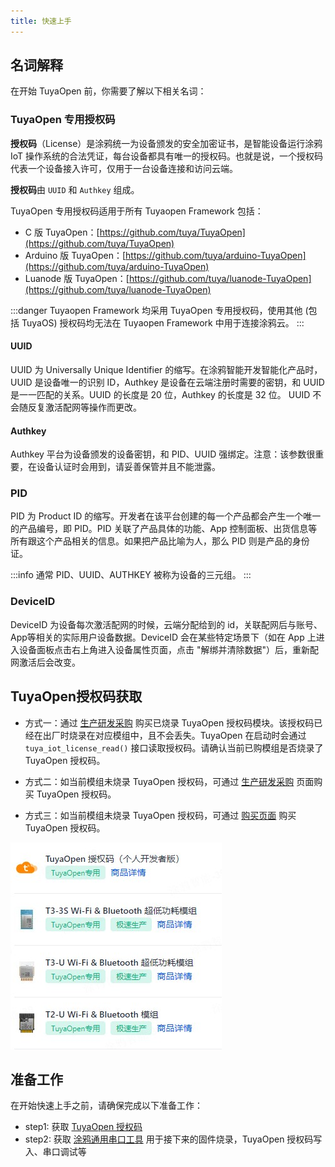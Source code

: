 ```yaml
---
title: 快速上手
---
```


## 名词解释

在开始 TuyaOpen 前，你需要了解以下相关名词：

### TuyaOpen 专用授权码

**授权码**（License）是涂鸦统一为设备颁发的安全加密证书，是智能设备运行涂鸦 IoT 操作系统的合法凭证，每台设备都具有唯一的授权码。也就是说，一个授权码代表一个设备接入许可，仅用于一台设备连接和访问云端。

**授权码**由 `UUID` 和 `Authkey` 组成。

TuyaOpen 专用授权码适用于所有 Tuyaopen Framework 包括：
- C 版 TuyaOpen：[https://github.com/tuya/TuyaOpen](https://github.com/tuya/TuyaOpen)
- Arduino 版 TuyaOpen：[https://github.com/tuya/arduino-TuyaOpen](https://github.com/tuya/arduino-TuyaOpen)
- Luanode 版 TuyaOpen：[https://github.com/tuya/luanode-TuyaOpen](https://github.com/tuya/luanode-TuyaOpen)

:::danger
Tuyaopen Framework 均采用 TuyaOpen 专用授权码，使用其他 (包括 TuyaOS) 授权码均无法在 Tuyaopen Framework 中用于连接涂鸦云。
:::

#### UUID

UUID 为 Universally Unique Identifier 的缩写。在涂鸦智能开发智能化产品时，UUID 是设备唯一的识别 ID，Authkey 是设备在云端注册时需要的密钥，和 UUID 是一一匹配的关系。UUID 的长度是 20 位，Authkey 的长度是 32 位。 UUID 不会随反复激活配网等操作而更改。

#### Authkey

Authkey 平台为设备颁发的设备密钥，和 PID、UUID 强绑定。注意：该参数很重要，在设备认证时会用到，请妥善保管并且不能泄露。

### PID

PID 为 Product ID 的缩写。开发者在该平台创建的每一个产品都会产生一个唯一的产品编号，即 PID。PID 关联了产品具体的功能、App 控制面板、出货信息等所有跟这个产品相关的信息。如果把产品比喻为人，那么 PID 则是产品的身份证。

:::info
通常 PID、UUID、AUTHKEY 被称为设备的三元组。
:::

### DeviceID

DeviceID 为设备每次激活配网的时候，云端分配给到的 id，关联配网后与账号、App等相关的实际用户设备数据。DeviceID 会在某些特定场景下（如在 App 上进入设备面板点击右上角进入设备属性页面，点击 "解绑并清除数据"）后，重新配网激活后会改变。


## TuyaOpen授权码获取

- 方式一：通过 [生产研发采购](https://platform.tuya.com/purchase/index?type=6) 购买已烧录 TuyaOpen 授权码模块。该授权码已经在出厂时烧录在对应模组中，且不会丢失。TuyaOpen 在启动时会通过 `tuya_iot_license_read()` 接口读取授权码。请确认当前已购模组是否烧录了 TuyaOpen 授权码。

- 方式二：如当前模组未烧录 TuyaOpen 授权码，可通过 [生产研发采购](https://platform.tuya.com/purchase/index?type=6) 页面购买 TuyaOpen 授权码。

- 方式三：如当前模组未烧录 TuyaOpen 授权码，可通过 [购买页面](https://item.taobao.com/item.htm?ft=t&id=911596682625&spm=a21dvs.23580594.0.0.621e2c1bzX1OIP) 购买 TuyaOpen 授权码。

![授权码](/images/zh/authorization_code.png)

## 准备工作

在开始快速上手之前，请确保完成以下准备工作：

- step1: 获取 [TuyaOpen 授权码](#tuyaopen-授权码获取)
- step2: 获取 [涂鸦通用串口工具](https://www.tuyaopen.ai/zh/tools/tyutool) 用于接下来的固件烧录，TuyaOpen 授权码写入、串口调试等

